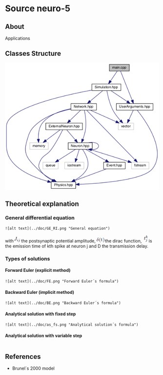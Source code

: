 # Source neuro-5

## About 

Applications 

## Classes Structure

![alt text](../doc/diagram_apps.png "Diagram of applications")

## Theoretical explanation 

### General differential equation

```
![alt text](../doc/GE_RI.png "General equation")
```

with![alt text](../doc/Jij.PNG "test")the postsynaptic potential amplitude,
![alt text](../doc/delta.PNG "test")the dirac function,
![alt text](../doc/tkj.PNG "test")is the emission time of kth spike at
neuron j and D the transmission delay.


### Types of solutions

#### Forward Euler (explicit method)


```
![alt text](../doc/FE.png "Forward Euler´s formula")
```

#### Backward Euler (implicit method)

```
![alt text](../doc/BE.png "Backward Euler´s formula")
```

#### Analytical solution with fixed step 

```
![alt text](../doc/as_fs.png "Analytical solution´s formula")
```

#### Analytical solution with variable step 


```

```
## References

* Brunel´s 2000 model
